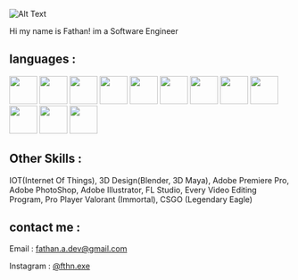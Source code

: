 ![Alt Text](https://c.tenor.com/mGgWY8RkgYMAAAAC/hello-world.gif)


Hi my name is Fathan! im a Software Engineer

<h2>languages :</h2>

<img src="https://cdn.iconscout.com/icon/free/png-128/javascript-3521515-2945018.png" width="50" height="50"/> <img src="https://cdn.iconscout.com/icon/free/png-128/html-2752158-2284975.png" width="50" height="50"/> <img src="https://cdn.iconscout.com/icon/free/png-128/java-3628857-3029997.png" width="50" height="50"/> <img src="https://cdn.iconscout.com/icon/free/png-128/python-3628999-3030224.png" width="50" height="50"/> <img src="https://cdn.iconscout.com/icon/free/png-128/kotlin-2038873-1720086.png" width="50" height="50"/> <img src="https://cdn.iconscout.com/icon/free/png-128/go-2752178-2284995.png" width="50" height="50"/> <img src="https://cdn.iconscout.com/icon/free/png-128/php-2752101-2284918.png" width="50" height="50"/> <img src="https://cdn.iconscout.com/icon/free/png-128/c-2336965-1982846.png" width="50" height="50"/> <img src="https://cdn.iconscout.com/icon/free/png-128/c-4-226082.png" width="50" height="50"/> <img src="https://encrypted-tbn0.gstatic.com/images?q=tbn:ANd9GcSd6uV5VvmdpCX1etmsaJAq3j8voZ16hnAARQ&usqp=CAU" width="50" height="50"/> <img src="https://assets.website-files.com/5acbcf3278f9ca8c8c178e76/60788c850b61163c0aade981_swiftui.png" width="50" height="50"/> <img src="https://ih1.redbubble.net/image.400622768.5832/st,small,507x507-pad,600x600,f8f8f8.u2.jpg" width="50" height="50"/> 

<h2>Other Skills : </h2>

IOT(Internet Of Things), 3D Design(Blender, 3D Maya), Adobe Premiere Pro, Adobe PhotoShop, Adobe Illustrator, FL Studio, Every Video Editing Program, Pro Player Valorant (Immortal), CSGO (Legendary Eagle)

<h2>contact me : </h2>

Email : <a>fathan.a.dev@gmail.com</a>

Instagram : <a href="https://www.instagram.com/fthn.exe/">@fthn.exe</a>


